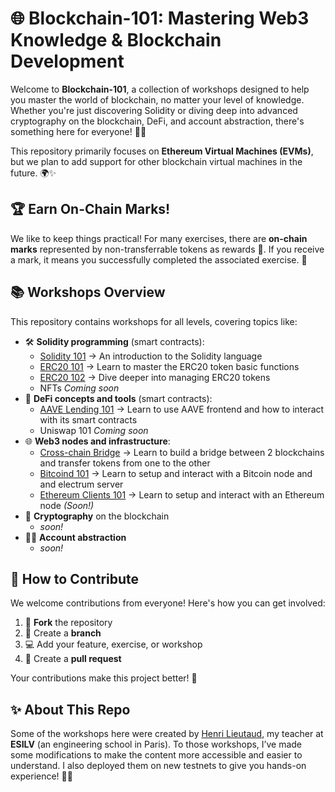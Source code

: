 # 🌐 Blockchain-101: Mastering Web3 Knowledge & Blockchain Development

Welcome to **Blockchain-101**, a collection of workshops designed to help you master the world of blockchain, no matter your level of knowledge. Whether you're just discovering Solidity or diving deep into advanced cryptography on the blockchain, DeFi, and account abstraction, there's something here for everyone! 🚀💡

This repository primarily focuses on **Ethereum Virtual Machines (EVMs)**, but we plan to add support for other blockchain virtual machines in the future. 🌍✨

## 🏆 Earn On-Chain Marks!
We like to keep things practical! For many exercises, there are **on-chain marks** represented by non-transferrable tokens as rewards 🏅. If you receive a mark, it means you successfully completed the associated exercise. 🎉

## 📚 Workshops Overview
This repository contains workshops for all levels, covering topics like:

- 🛠 **Solidity programming** (smart contracts):
  - [Solidity 101](./workshops/solidity/solidity-101/) -> An introduction to the Solidity language
  - [ERC20 101](./workshops/solidity/erc20-101/) -> Learn to master the ERC20 token basic functions
  - [ERC20 102](./workshops/solidity/erc20-102/) -> Dive deeper into managing ERC20 tokens
  - NFTs _Coming soon_
- 💸 **DeFi concepts and tools** (smart contracts):
  - [AAVE Lending 101](./workshops/solidity/lending-101/) -> Learn to use AAVE frontend and how to interact with its smart contracts
  - Uniswap 101 _Coming soon_
- 🌐 **Web3 nodes and infrastructure**:
  - [Cross-chain Bridge](./workshops/infrastructure/crossChain-bridge/) -> Learn to build a bridge between 2 blockchains and transfer tokens from one to the other
  - [Bitcoind 101](./workshops/nodes/bitcoind-101/) -> Learn to setup and interact with a Bitcoin node and and electrum server
  - [Ethereum Clients 101]() -> Learn to setup and interact with an Ethereum node _(Soon!)_
- 🔐 **Cryptography** on the blockchain
  - _soon!_
- 🧑‍💻 **Account abstraction**
  - _soon!_

## 🤝 How to Contribute
We welcome contributions from everyone! Here's how you can get involved:

1. 🍴 **Fork** the repository
2. 🌿 Create a **branch**
3. 💻 Add your feature, exercise, or workshop
4. 🔄 Create a **pull request**

Your contributions make this project better! 🙌

## ✨ About This Repo
Some of the workshops here were created by [Henri Lieutaud](https://github.com/l-henri), my teacher at **ESILV** (an engineering school in Paris). To those workshops, I’ve made some modifications to make the content more accessible and easier to understand. I also deployed them on new testnets to give you hands-on experience! 🔧📘
